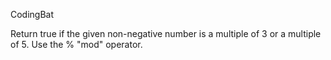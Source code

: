 CodingBat

Return true if the given non-negative number is a multiple of 3 or a multiple of 5.
Use the % "mod" operator.
